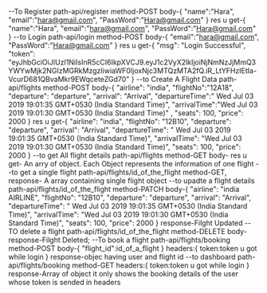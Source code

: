 
 --To Register
    path-api/register
    method-POST
    body-{
        "name":"Hara",
        "email":"hara@gmail.com",
        "PassWord":"Hara@gmail.com"
    }
    res u get-{
        "name":"Hara",
        "email":"hara@gmail.com",
        "PassWord":"Hara@gmail.com"
    }
--to Login
    path-api/login
    method-POST
    body-{
        "email":"hara@gmail.com",
        "PassWord":"Hara@gmail.com"
    }
    res u get-{
    "msg": "Login Successful",
    "token": "eyJhbGciOiJIUzI1NiIsInR5cCI6IkpXVCJ9.eyJ1c2VyX2lkIjoiNjNmNzJjMmQ3YWYwMjk2NGIzMGRkMzgzIiwiaWF0IjoxNjc3MTQzMTA2fQ.iR_LtYFHzIEtIa-VcurD681QBvaMkr9EWqceteZGd70"
    }
--to Create A Flight Data
    path-api/flights
    method-POST
    body-{
    "airline": "india",
    "flightNo":"12A18",
    "departure": "departure",
    "arrival": "Arrival",
    "departureTime":" Wed Jul 03 2019 19:01:35 GMT+0530 (India Standard Time)",
    "arrivalTime":"Wed Jul 03 2019 19:01:30 GMT+0530 (India Standard Time)" ,
    "seats": 100,
    "price": 2000
    }
    res u get-{
  "airline": "india",
  "flightNo": "12B10",
  "departure": "departure",
  "arrival": "Arrival",
  "departureTime": " Wed Jul 03 2019 19:01:35 GMT+0530 (India Standard Time)",
  "arrivalTime": "Wed Jul 03 2019 19:01:30 GMT+0530 (India Standard Time)",
  "seats": 100,
  "price": 2000
  }
--to get All flight details
    path-api/flights
    method-GET
    body-
    res u get-
        An arry of object. Each Object represents the information of one flight
--to get a single flight
    path-api/flights/id_of_the_flight
    method-GET,
    response- A array containing single flight object
--to upadte a flight details
    path-api/flights/id_of_the_flight
    method-PATCH
    body-{
    "airline": "india AIRLINE",
    "flightNo": "12B10",
    "departure": "departure",
    "arrival": "Arrival",
    "departureTime": " Wed Jul 03 2019 19:01:35 GMT+0530 (India Standard Time)",
    "arrivalTime": "Wed Jul 03 2019 19:01:30 GMT+0530 (India Standard Time)",
    "seats": 100,
    "price": 2000
    }
    response-Filght Updated
--TO delete a flight
    path-api/flights/id_of_the_flight
    method-DELETE
    body-
    response-Filght Deleted;
--To book a flight
    path-api/flights/booking
    method-POST
    body-{
        "flight_id":id_of_a_flight
    }
    headers:{
        token:token u got while login
    }
    response-objec having user and flight id
--to dashboard
    path-api/flights/booking
    method-GET
    headers:{
        token:token u got while login
    }
    response-Array of object
    it only shows the booking details of the user whose token is sended in headers
